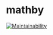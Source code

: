 # mathby

[![Maintainability](https://api.codeclimate.com/v1/badges/0a593dd074a40acd0386/maintainability)](https://codeclimate.com/github/Kosfesch/mathby/maintainability)